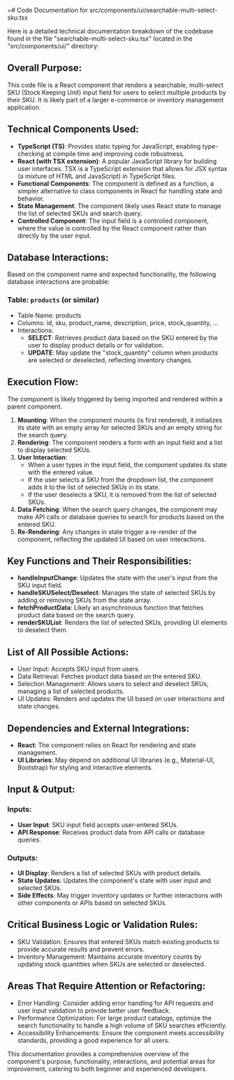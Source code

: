 =# Code Documentation for src/components/ui/searchable-multi-select-sku.tsx

Here is a detailed technical documentation breakdown of the codebase found in the file "searchable-multi-select-sku.tsx" located in the "src/components/ui/" directory: 

## Overall Purpose: 
This code file is a React component that renders a searchable, multi-select SKU (Stock Keeping Unit) input field for users to select multiple products by their SKU. It is likely part of a larger e-commerce or inventory management application. 

## Technical Components Used: 
- **TypeScript (TS)**: Provides static typing for JavaScript, enabling type-checking at compile time and improving code robustness. 
- **React (with TSX extension)**: A popular JavaScript library for building user interfaces. TSX is a TypeScript extension that allows for JSX syntax (a mixture of HTML and JavaScript) in TypeScript files. 
- **Functional Components**: The component is defined as a function, a simpler alternative to class components in React for handling state and behavior. 
- **State Management**: The component likely uses React state to manage the list of selected SKUs and search query. 
- **Controlled Component**: The input field is a controlled component, where the value is controlled by the React component rather than directly by the user input. 

## Database Interactions: 
Based on the component name and expected functionality, the following database interactions are probable: 

### Table: `products` (or similar)
- Table Name: products
- Columns: id, sku, product_name, description, price, stock_quantity, ...
- Interactions: 
  - **SELECT**: Retrieves product data based on the SKU entered by the user to display product details or for validation.
  - **UPDATE**: May update the "stock_quantity" column when products are selected or deselected, reflecting inventory changes. 

## Execution Flow: 
The component is likely triggered by being imported and rendered within a parent component. 

1. **Mounting**: When the component mounts (is first rendered), it initializes its state with an empty array for selected SKUs and an empty string for the search query. 
2. **Rendering**: The component renders a form with an input field and a list to display selected SKUs. 
3. **User Interaction**: 
   - When a user types in the input field, the component updates its state with the entered value. 
   - If the user selects a SKU from the dropdown list, the component adds it to the list of selected SKUs in its state. 
   - If the user deselects a SKU, it is removed from the list of selected SKUs. 
4. **Data Fetching**: When the search query changes, the component may make API calls or database queries to search for products based on the entered SKU. 
5. **Re-Rendering**: Any changes in state trigger a re-render of the component, reflecting the updated UI based on user interactions. 

## Key Functions and Their Responsibilities: 
- **handleInputChange**: Updates the state with the user's input from the SKU input field. 
- **handleSKUSelect/Deselect**: Manages the state of selected SKUs by adding or removing SKUs from the state array. 
- **fetchProductData**: Likely an asynchronous function that fetches product data based on the search query. 
- **renderSKUList**: Renders the list of selected SKUs, providing UI elements to deselect them. 

## List of All Possible Actions: 
- User Input: Accepts SKU input from users. 
- Data Retrieval: Fetches product data based on the entered SKU. 
- Selection Management: Allows users to select and deselect SKUs, managing a list of selected products. 
- UI Updates: Renders and updates the UI based on user interactions and state changes. 

## Dependencies and External Integrations: 
- **React**: The component relies on React for rendering and state management. 
- **UI Libraries**: May depend on additional UI libraries (e.g., Material-UI, Bootstrap) for styling and interactive elements. 

## Input & Output: 
### Inputs: 
- **User Input**: SKU input field accepts user-entered SKUs. 
- **API Response**: Receives product data from API calls or database queries. 

### Outputs: 
- **UI Display**: Renders a list of selected SKUs with product details. 
- **State Updates**: Updates the component's state with user input and selected SKUs. 
- **Side Effects**: May trigger inventory updates or further interactions with other components or APIs based on selected SKUs. 

## Critical Business Logic or Validation Rules: 
- SKU Validation: Ensures that entered SKUs match existing products to provide accurate results and prevent errors. 
- Inventory Management: Maintains accurate inventory counts by updating stock quantities when SKUs are selected or deselected. 

## Areas That Require Attention or Refactoring: 
- Error Handling: Consider adding error handling for API requests and user input validation to provide better user feedback. 
- Performance Optimization: For large product catalogs, optimize the search functionality to handle a high volume of SKU searches efficiently. 
- Accessibility Enhancements: Ensure the component meets accessibility standards, providing a good experience for all users. 

This documentation provides a comprehensive overview of the component's purpose, functionality, interactions, and potential areas for improvement, catering to both beginner and experienced developers.
